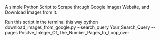 A simple Python Script to Scrape through Google Images Website, and Download Images from it.

Run this script in the terminal this way
python download_images_from_google.py --search_query Your_Search_Query --pages Positve_Integer_Of_The_Number_Pages_to_Loop_over

